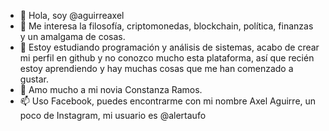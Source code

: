 - 👋 Hola, soy @aguirreaxel
- 👀 Me interesa la filosofía, criptomonedas, blockchain, política, finanzas y un amalgama de cosas.
- 🌱 Estoy estudiando programación y análisis de sistemas, acabo de crear mi perfil en github y no conozco mucho esta plataforma, así que recién estoy aprendiendo y hay muchas cosas que me han comenzado a gustar.
- 💞️ Amo mucho a mi novia Constanza Ramos.
- 📫 Uso Facebook, puedes encontrarme con mi nombre Axel Aguirre, un poco de Instagram, mi usuario es @alertaufo

<!---
aguirreaxel/aguirreaxel is a ✨ special ✨ repository because its `README.md` (this file) appears on your GitHub profile.
You can click the Preview link to take a look at your changes.
--->
